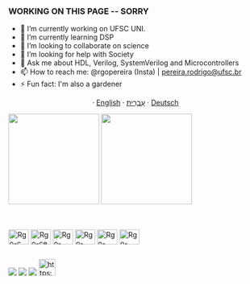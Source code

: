 ### WORKING ON THIS PAGE -- SORRY 


- 🔭 I’m currently working on UFSC UNI.
- 🌱 I’m currently learning DSP
- 👯 I’m looking to collaborate on science
- 🤔 I’m looking for help with Society
- 💬 Ask me about HDL, Verilog, SystemVerilog and Microcontrollers
- 📫 How to reach me: @rgopereira (Insta) | pereira.rodrigo@ufsc.br
- ⚡ Fun fact: I'm also a gardener 
 <p align="center">
  ·
  <a href="/docs/readme_en.md">English</a>
  ·
  <a href="/docs/readme_he.md">עִברִית</a>
  ·
  <a href="/docs/readme_de.md">Deutsch</a>
 </p>


<div>
  <img height="180em" src="https://github-readme-stats.vercel.app/api?username=adelfi172&show_icons=true&theme=dark&include_all_commits&count_private=true"/>
  <img height="180em" src="https://github-readme-stats.vercel.app/api/top-langs/?username=adelfi172&layout=compact&langs_count=16&count_private=true&theme=dark"/>
</div>

##

<div style="display: inline_lbock"><br>
 <img align="center" alt="Rgo-c" height="30" width="40" src="https://cdn.jsdelivr.net/gh/devicons/devicon/icons/c/c-original.svg"/>
 <img align="center" alt="Rgo-ce" height="30" width="40" src="https://cdn.jsdelivr.net/gh/devicons/devicon/icons/embeddedc/embeddedc-original.svg" />     
 <img align="center" alt="Rgo-cpp" height="30" width="40"src="https://cdn.jsdelivr.net/gh/devicons/devicon/icons/cplusplus/cplusplus-original.svg" />
 <img align="center" alt="Rgo-gcc" height="30" width="40" src="https://cdn.jsdelivr.net/gh/devicons/devicon/icons/gcc/gcc-original.svg" />
 <img align="center" alt="Rgo-unix" height="30" width="40" src="https://cdn.jsdelivr.net/gh/devicons/devicon/icons/linux/linux-original.svg" />
 <img align="center" alt="Rgo-vim" height="30" width="40"  src="https://cdn.jsdelivr.net/gh/devicons/devicon/icons/vim/vim-original.svg" />     
</div> 

##

<div>
<a href="pereira.rodrigo@ufsc.br" target="_blank"><img src="https://img.shields.io/badge/Gmail-D14836?style=for-the-badge&logo=gmail&logoColor=white" target="_blank"></a>
<a href="https://www.instagram.com/rgopereira/" target="_blank"><img src="https://img.shields.io/badge/Instagram-%23E4405F.svg?style=for-the-badge&logo=Instagram&logoColor=white" target="_blank"></a>
 <a href="https://www.linkedin.com/in/rodrigovmpereira/" target="_blank"><img src="https://img.shields.io/badge/linkedin-%230077B5.svg?style=for-the-badge&logo=linkedin&logoColor=white" target="_blank"></a>
<a href="https://picasion.com/"><img src="https://i.picasion.com/pic92/1ed3e56b6fd7e690085705c70758f039.gif" width="33" height="33" border="0" alt="https://picasion.com/" /></a>
 
</div>



